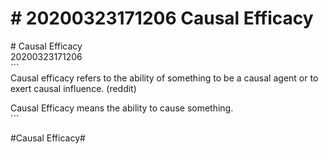 # \# 20200323171206 Causal Efficacy

\# Causal Efficacy\
20200323171206\
\`\`\`\
Causal efficacy refers to the ability of something to be a causal agent or to exert causal influence. (reddit)

Causal Efficacy means the ability to cause something.\
\`\`\`

\#Causal Efficacy\#

